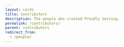 ```yaml
---
layout: cards
title: Contributors
description: The people who created Proudly Serving.
permalink: /contributors/
parent: contributors
redirect_from:
  - /people/
---
```


